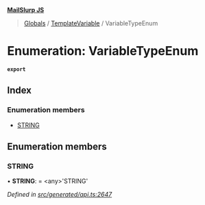 **[MailSlurp JS](../README.md)**

> [Globals](../README.md) / [TemplateVariable](../modules/templatevariable.md) / VariableTypeEnum

# Enumeration: VariableTypeEnum

**`export`** 

## Index

### Enumeration members

* [STRING](templatevariable.variabletypeenum.md#string)

## Enumeration members

### STRING

•  **STRING**:  = \<any>'STRING'

*Defined in [src/generated/api.ts:2647](https://github.com/mailslurp/mailslurp-client/blob/717d89d/src/generated/api.ts#L2647)*
